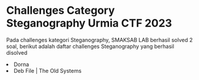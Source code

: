 # Challenges Category Steganography Urmia CTF 2023

<p> Pada challenges kategori Steganography, SMAKSAB LAB berhasil solved 2 soal, berikut adalah daftar challenges Steganography yang berhasil disolved </p>

<li> Dorna </li>
<li> Deb File | The Old Systems </li>
